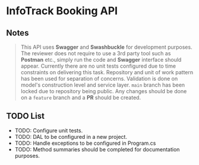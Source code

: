 # InfoTrack Booking API 

## Notes

> This API uses **Swagger** and **Swashbuckle** for development purposes. 
> The reviewer does not require to use a 3rd party tool such as **Postman** etc., simply run the code and **Swagger** interface should appear. 
> Currently there are no unit tests configured due to time constraints on delivering this task. 
> Repository and unit of work pattern has been used for separation of concerns. 
> Validation is done on model's construction level and service layer.
> `main` branch has been locked due to repository being public. Any changes should be done on a `feature` branch and a **PR** should be created.

## TODO List

* TODO: Configure unit tests. 
* TODO: DAL to be configured in a new project. 
* TODO: Handle exceptions to be configured in Program.cs
* TODO: Method summaries should be completed for documentation purposes. 

